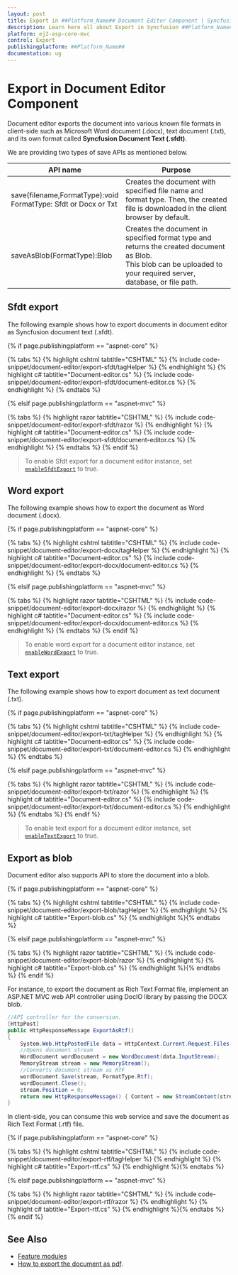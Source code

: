 ```yaml
---
layout: post
title: Export in ##Platform_Name## Document Editor Component | Syncfusion
description: Learn here all about Export in Syncfusion ##Platform_Name## Document Editor component of Syncfusion Essential JS 2 and more.
platform: ej2-asp-core-mvc
control: Export
publishingplatform: ##Platform_Name##
documentation: ug
---
```



# Export in Document Editor Component

Document editor exports the document into various known file formats in client-side such as Microsoft Word document (.docx), text document (.txt), and its own format called **Syncfusion Document Text (.sfdt)**.

We are providing two types of save APIs  as mentioned below.

|API name|Purpose|
|--------|---------|
|save(filename,FormatType):void<br>FormatType: Sfdt or Docx or Txt|Creates the document with specified file name and format type. Then, the created file is downloaded in the client browser by default.|
|saveAsBlob(FormatType):Blob|Creates the document in specified format type and returns the created document as Blob.<br>This blob can be uploaded to your required server, database, or file path.|

## Sfdt export

The following example shows how to export documents in document editor as Syncfusion document text (.sfdt).

{% if page.publishingplatform == "aspnet-core" %}

{% tabs %}
{% highlight cshtml tabtitle="CSHTML" %}
{% include code-snippet/document-editor/export-sfdt/tagHelper %}
{% endhighlight %}
{% highlight c# tabtitle="Document-editor.cs" %}
{% include code-snippet/document-editor/export-sfdt/document-editor.cs %}
{% endhighlight %}
{% endtabs %}

{% elsif page.publishingplatform == "aspnet-mvc" %}

{% tabs %}
{% highlight razor tabtitle="CSHTML" %}
{% include code-snippet/document-editor/export-sfdt/razor %}
{% endhighlight %}
{% highlight c# tabtitle="Document-editor.cs" %}
{% include code-snippet/document-editor/export-sfdt/document-editor.cs %}
{% endhighlight %}
{% endtabs %}
{% endif %}



>To enable Sfdt export for a document editor instance, set [`enableSfdtExport`](https://help.syncfusion.com/cr/aspnetcore-js2/Syncfusion.EJ2.DocumentEditor.DocumentEditor.html#Syncfusion_EJ2_DocumentEditor_DocumentEditor_EnableSfdtExport) to true.

## Word export

The following example shows how to export the document as Word document (.docx).

{% if page.publishingplatform == "aspnet-core" %}

{% tabs %}
{% highlight cshtml tabtitle="CSHTML" %}
{% include code-snippet/document-editor/export-docx/tagHelper %}
{% endhighlight %}
{% highlight c# tabtitle="Document-editor.cs" %}
{% include code-snippet/document-editor/export-docx/document-editor.cs %}
{% endhighlight %}
{% endtabs %}

{% elsif page.publishingplatform == "aspnet-mvc" %}

{% tabs %}
{% highlight razor tabtitle="CSHTML" %}
{% include code-snippet/document-editor/export-docx/razor %}
{% endhighlight %}
{% highlight c# tabtitle="Document-editor.cs" %}
{% include code-snippet/document-editor/export-docx/document-editor.cs %}
{% endhighlight %}
{% endtabs %}
{% endif %}



>To enable word export for a document editor instance, set [`enableWordExport`](https://help.syncfusion.com/cr/aspnetcore-js2/Syncfusion.EJ2.DocumentEditor.DocumentEditor.html#Syncfusion_EJ2_DocumentEditor_DocumentEditor_EnableWordExport) to true.

## Text export

The following example shows how to export document as text document (.txt).

{% if page.publishingplatform == "aspnet-core" %}

{% tabs %}
{% highlight cshtml tabtitle="CSHTML" %}
{% include code-snippet/document-editor/export-txt/tagHelper %}
{% endhighlight %}
{% highlight c# tabtitle="Document-editor.cs" %}
{% include code-snippet/document-editor/export-txt/document-editor.cs %}
{% endhighlight %}
{% endtabs %}

{% elsif page.publishingplatform == "aspnet-mvc" %}

{% tabs %}
{% highlight razor tabtitle="CSHTML" %}
{% include code-snippet/document-editor/export-txt/razor %}
{% endhighlight %}
{% highlight c# tabtitle="Document-editor.cs" %}
{% include code-snippet/document-editor/export-txt/document-editor.cs %}
{% endhighlight %}
{% endtabs %}
{% endif %}



>To enable text export for a document editor instance, set [`enableTextExport`](https://help.syncfusion.com/cr/aspnetcore-js2/Syncfusion.EJ2.DocumentEditor.DocumentEditor.html#Syncfusion_EJ2_DocumentEditor_DocumentEditor_EnableTextExport) to true.

## Export as blob

Document editor also supports API to store the document into a blob.

{% if page.publishingplatform == "aspnet-core" %}

{% tabs %}
{% highlight cshtml tabtitle="CSHTML" %}
{% include code-snippet/document-editor/export-blob/tagHelper %}
{% endhighlight %}
{% highlight c# tabtitle="Export-blob.cs" %}
{% endhighlight %}{% endtabs %}

{% elsif page.publishingplatform == "aspnet-mvc" %}

{% tabs %}
{% highlight razor tabtitle="CSHTML" %}
{% include code-snippet/document-editor/export-blob/razor %}
{% endhighlight %}
{% highlight c# tabtitle="Export-blob.cs" %}
{% endhighlight %}{% endtabs %}
{% endif %}



For instance, to export the document as Rich Text Format file, implement an ASP.NET MVC web API controller using DocIO library by passing the DOCX blob.

```csharp
//API controller for the conversion.
[HttpPost]
public HttpResponseMessage ExportAsRtf()
{
    System.Web.HttpPostedFile data = HttpContext.Current.Request.Files[0];
    //Opens document stream
    WordDocument wordDocument = new WordDocument(data.InputStream);
    MemoryStream stream = new MemoryStream();
    //Converts document stream as RTF
    wordDocument.Save(stream, FormatType.Rtf);
    wordDocument.Close();
    stream.Position = 0;
    return new HttpResponseMessage() { Content = new StreamContent(stream) };
}
```

In client-side, you can consume this web service and save the document as Rich Text Format (.rtf) file.

{% if page.publishingplatform == "aspnet-core" %}

{% tabs %}
{% highlight cshtml tabtitle="CSHTML" %}
{% include code-snippet/document-editor/export-rtf/tagHelper %}
{% endhighlight %}
{% highlight c# tabtitle="Export-rtf.cs" %}
{% endhighlight %}{% endtabs %}

{% elsif page.publishingplatform == "aspnet-mvc" %}

{% tabs %}
{% highlight razor tabtitle="CSHTML" %}
{% include code-snippet/document-editor/export-rtf/razor %}
{% endhighlight %}
{% highlight c# tabtitle="Export-rtf.cs" %}
{% endhighlight %}{% endtabs %}
{% endif %}



## See Also

* [Feature modules](../document-editor/feature-module/)
* [How to export the document as pdf](../document-editor/how-to/export-document-as-pdf).
